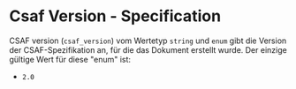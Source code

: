# Csaf Version - Specification

CSAF version (`csaf_version`) vom Wertetyp `string` und `enum` gibt die Version der CSAF-Spezifikation an, für die das Dokument erstellt wurde.
Der einzige gültige Wert für diese "enum" ist:

* `2.0`